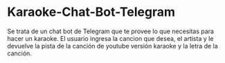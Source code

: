 # Karaoke-Chat-Bot-Telegram
Se trata de un chat bot de Telegram que te provee lo que necesitas para hacer un karaoke. El usuario ingresa la cancion que desea, el artista y le devuelve la pista de la canción de youtube versión karaoke y la letra de la canción. 
